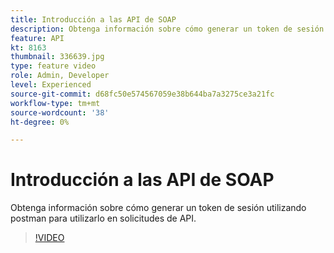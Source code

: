 ```yaml
---
title: Introducción a las API de SOAP
description: Obtenga información sobre cómo generar un token de sesión utilizando postman para utilizarlo en solicitudes de API
feature: API
kt: 8163
thumbnail: 336639.jpg
type: feature video
role: Admin, Developer
level: Experienced
source-git-commit: d68fc50e574567059e38b644ba7a3275ce3a21fc
workflow-type: tm+mt
source-wordcount: '38'
ht-degree: 0%

---
```



# Introducción a las API de SOAP

Obtenga información sobre cómo generar un token de sesión utilizando postman para utilizarlo en solicitudes de API.

>[!VIDEO](https://video.tv.adobe.com/v/336639?quality=12)
